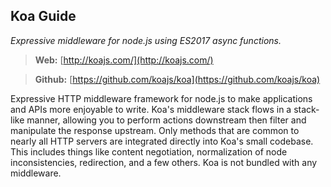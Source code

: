 ## Koa Guide
*Expressive middleware for node.js using ES2017 async functions.*

> **Web:** [http://koajs.com/](http://koajs.com/)

> **Github:** [https://github.com/koajs/koa](https://github.com/koajs/koa)

Expressive HTTP middleware framework for node.js to make applications and APIs more enjoyable to write. Koa's middleware stack flows in a stack-like manner, allowing you to perform actions downstream then filter and manipulate the response upstream. Only methods that are common to nearly all HTTP servers are integrated directly into Koa's small codebase. This includes things like content negotiation, normalization of node inconsistencies, redirection, and a few others. Koa is not bundled with any middleware.

